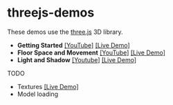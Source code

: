 # threejs-demos

These demos use the [three.js](https://github.com/mrdoob/three.js/) 3D library.

 - **Getting Started** [[YouTube]](https://www.youtube.com/watch?v=axGQAMqsxdw) [[Live Demo]](http://insecure.gq/webgl/gettingstarted/)
 - **Floor Space and Movement** [[YouTube]](https://www.youtube.com/watch?v=UUilwGxIj_Q) [[Live Demo]](http://insecure.gq/webgl/floorsandmovement/)
 - **Light and Shadow** [[Youtube]](https://www.youtube.com/watch?v=zBfpb32tys8) [[Live Demo]](http://insecure.gq/webgl/lightandshadow/)

TODO

 - Textures [[Live Demo]](http://insecure.gq/webgl/textures/)
 - Model loading
